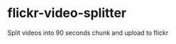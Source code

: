 flickr-video-splitter
=====================

Split videos into 90 seconds chunk and upload to flickr
